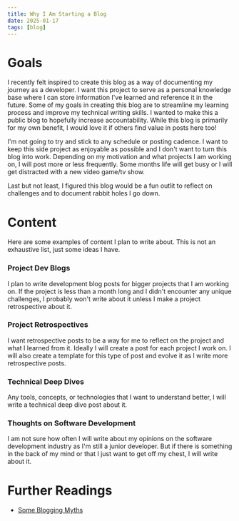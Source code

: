 ```yaml
---
title: Why I Am Starting a Blog
date: 2025-01-17
tags: [blog]
---
```


# Goals
I recently felt inspired to create this blog as a way of documenting my journey as a developer. I want this project to serve as a personal knowledge base where I can store information I've learned and reference it in the future. Some of my goals in creating this blog are to streamline my learning process and improve my technical writing skills. I wanted to make this a public blog to hopefully increase accountability. While this blog is primarily for my own benefit, I would love it if others find value in posts here too!

I'm not going to try and stick to any schedule or posting cadence. I want to keep this side project as enjoyable as possible and I don't want to turn this blog into work. Depending on my motivation and what projects I am working on, I will post more or less frequently. Some months life will get busy or I will get distracted with a new video game/tv show.

Last but not least, I figured this blog would be a fun outlit to reflect on challenges and to document rabbit holes I go down.

# Content
Here are some examples of content I plan to write about. This is not an exhaustive list, just some ideas I have.

### Project Dev Blogs
I plan to write development blog posts for bigger projects that I am working on. If the project is less than a month long and I didn't encounter any unique challenges, I probably won't write about it unless I make a project retrospective about it.

### Project Retrospectives
I want retrospective posts to be a way for me to reflect on the project and what I learned from it. Ideally I will create a post for each project I work on. I will also create a template for this type of post and evolve it as I write more retrospective posts.

### Technical Deep Dives
Any tools, concepts, or technologies that I want to understand better, I will write a technical deep dive post about it.

### Thoughts on Software Development
I am not sure how often I will write about my opinions on the software development industry as I'm still a junior developer. But if there is something in the back of my mind or that I just want to get off my chest, I will write about it.

# Further Readings

- [Some Blogging Myths](https://jvns.ca/blog/2023/06/05/some-blogging-myths/)
